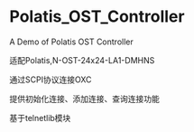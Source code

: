 # Polatis_OST_Controller
A Demo of Polatis OST Controller

适配Polatis,N-OST-24x24-LA1-DMHNS

通过SCPI协议连接OXC

提供初始化连接、添加连接、查询连接功能

基于telnetlib模块
